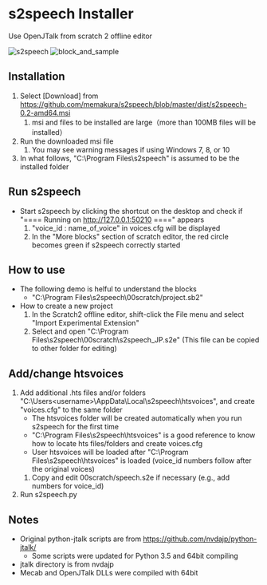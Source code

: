 # s2speech Installer
Use OpenJTalk from scratch 2 offline editor

![s2speech](https://github.com/memakura/s2speech/blob/master/images/ScratchSpeechSynth.png)
![block_and_sample](https://github.com/memakura/s2speech/blob/master/images/block_and_sample.png)

## Installation
1. Select [Download] from https://github.com/memakura/s2speech/blob/master/dist/s2speech-0.2-amd64.msi
    1. msi and files to be installed are large（more than 100MB files will be installed）
1. Run the downloaded msi file
    1. You may see warning messages if using Windows 7, 8, or 10
1. In what follows, "C:\Program Files\s2speech" is assumed to be the installed folder

## Run s2speech
- Start s2speech by clicking the shortcut on the desktop and check if "==== Running on http://127.0.0.1:50210 ====" appears
    1. "voice_id : name_of_voice" in voices.cfg will be displayed
    1. In the "More blocks" section of scratch editor, the red circle becomes green if s2speech correctly started

## How to use
- The following demo is helful to understand the blocks
    - "C:\Program Files\s2speech\00scratch/project.sb2"
- How to create a new project
    1. In the Scratch2 offline editor, shift-click the File menu and select "Import Experimental Extension"
    1. Select and open "C:\Program Files\s2speech\00scratch\s2speech_JP.s2e" (This file can be copied to other folder for editing)

## Add/change htsvoices
1. Add additional .hts files and/or folders "C:\Users\<username>\AppData\Local\s2speech\htsvoices", and create "voices.cfg" to the same folder
    - The htsvoices folder will be created automatically when you run s2speech for the first time
    - "C:\Program Files\s2speech\htsvoices" is a good reference to know how to locate hts files/folders and create voices.cfg
    - User htsvoices will be loaded after "C:\Program Files\s2speech\htsvoices" is loaded (voice_id numbers follow after the original voices)
    1. Copy and edit 00scratch/speech.s2e if necessary (e.g., add numbers for voice_id)
1. Run s2speech.py

## Notes
- Original python-jtalk scripts are from https://github.com/nvdajp/python-jtalk/
    - Some scripts were updated for Python 3.5 and 64bit compiling
- jtalk directory is from nvdajp
- Mecab and OpenJTalk DLLs were compiled with 64bit
